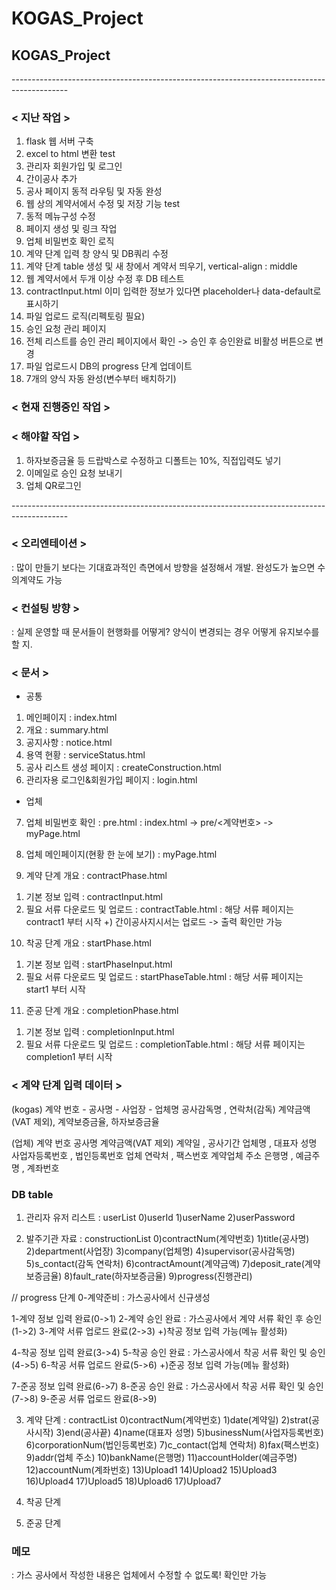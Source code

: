 # KOGAS_Project
## KOGAS_Project
--------------------------------------------------------------------------------------------<br>

### < 지난 작업 >
1. flask 웹 서버 구축
2. excel to html 변환 test
3. 관리자 회원가입 및 로그인
4. 간이공사 추가
5. 공사 페이지 동적 라우팅 및 자동 완성
6. 웹 상의 계약서에서 수정 및 저장 기능 test
7. 동적 메뉴구성 수정
8. 페이지 생성 및 링크 작업
9. 업체 비밀번호 확인 로직
10. 계약 단계 입력 창 양식 및 DB쿼리 수정
11. 계약 단계 table 생성 및 새 창에서 계약서 띄우기, vertical-align : middle
12. 웹 계약서에서 두개 이상 수정 후 DB 테스트
13. contractInput.html 이미 입력한 정보가 있다면 placeholder나 data-default로 표시하기
14. 파일 업로드 로직(리펙토링 필요)
15. 승인 요청 관리 페이지
16. 전체 리스트를 승인 관리 페이지에서 확인 -> 승인 후 승인완료 비활성 버튼으로 변경
17. 파일 업로드시 DB의 progress 단계 업데이트
18. 7개의 양식 자동 완성(변수부터 배치하기)

### < 현재 진행중인 작업 >


### < 해야할 작업 >
1. 하자보증금율 등 드랍박스로 수정하고 디폴트는 10%, 직접입력도 넣기
2. 이메일로 승인 요청 보내기
3. 업체 QR로그인

--------------------------------------------------------------------------------------------<br>
### < 오리엔테이션 >
: 많이 만들기 보다는 기대효과적인 측면에서 방향을 설정해서 개발. 완성도가 높으면 수의계약도 가능

### < 컨설팅 방향 >
: 실제 운영할 때 문서들이 현행화를 어떻게? 양식이 변경되는 경우 어떻게 유지보수를 할 지.

### < 문서 >
* 공통
1. 메인페이지 : index.html
2. 개요 : summary.html
3. 공지사항 : notice.html
4. 용역 현황 : serviceStatus.html
5. 공사 리스트 생성 페이지 : createConstruction.html
6. 관리자용 로그인&회원가입 페이지 : login.html

* 업체
7. 업체 비밀번호 확인 : pre.html
  : index.html -> pre/<계약번호> -> myPage.html
8. 업체 메인페이지(현황 한 눈에 보기) : myPage.html

9. 계약 단계 개요 : contractPhase.html
1) 기본 정보 입력 : contractInput.html
2) 필요 서류 다운로드 및 업로드 : contractTable.html
	: 해당 서류 페이지는 contract1 부터 시작
  +) 간이공사지시서는 업로드 -> 출력 확인만 가능

10. 착공 단계 개요 : startPhase.html
1) 기본 정보 입력 : startPhaseInput.html
2) 필요 서류 다운로드 및 업로드 : startPhaseTable.html
	: 해당 서류 페이지는 start1 부터 시작

11. 준공 단계 개요 : completionPhase.html
1) 기본 정보 입력 : completionInput.html
2) 필요 서류 다운로드 및 업로드 : completionTable.html
	: 해당 서류 페이지는 completion1 부터 시작

### < 계약 단계 입력 데이터 >
(kogas)
계약 번호 - 공사명 - 사업장 - 업체명
공사감독명 , 연락처(감독)
계약금액(VAT 제외), 계약보증금율, 하자보증금율

(업체)
계약 번호
공사명
계약금액(VAT 제외)
계약일 , 공사기간
업체명 , 대표자 성명
사업자등록번호 , 법인등록번호
업체 연락처 , 팩스번호
계약업체 주소
은행명 , 예금주명 , 계좌번호

### DB table
1. 관리자 유저 리스트 : userList
0)userId 1)userName 2)userPassword

2. 발주기관 자료 : constructionList
0)contractNum(계약번호)    1)title(공사명)     2)department(사업장)    3)company(업체명) 
4)supervisor(공사감독명)   5)s_contact(감독 연락처)
6)contractAmount(계약금액) 7)deposit_rate(계약보증금율)    8)fault_rate(하자보증금율) 
9)progress(진행관리) 

// progress 단계
0-계약준비 : 가스공사에서 신규생성

1-계약 정보 입력 완료(0->1)
2-계약 승인 완료 : 가스공사에서 계약 서류 확인 후 승인(1->2)
3-계약 서류 업로드 완료(2->3) +)착공 정보 입력 가능(메뉴 활성화)

4-착공 정보 입력 완료(3->4)
5-착공 승인 완료 : 가스공사에서 착공 서류 확인 및 승인(4->5)
6-착공 서류 업로드 완료(5->6) +)준공 정보 입력 가능(메뉴 활성화)

7-준공 정보 입력 완료(6->7)
8-준공 승인 완료 : 가스공사에서 착공 서류 확인 및 승인(7->8)
9-준공 서류 업로드 완료(8->9)

3. 계약 단계 : contractList
0)contractNum(계약번호)    1)date(계약일)    2)strat(공사시작)    3)end(공사끝)    4)name(대표자 성명)
5)businessNum(사업자등록번호)    6)corporationNum(법인등록번호)    7)c_contact(업체 연락처)
8)fax(팩스번호)    9)addr(업체 주소)    10)bankName(은행명)    11)accountHolder(예금주명)		
12)accountNum(계좌번호)    13)Upload1 14)Upload2  15)Upload3  16)Upload4  17)Upload5  18)Upload6  17)Upload7

4. 착공 단계
5. 준공 단계

### 메모
: 가스 공사에서 작성한 내용은 업체에서 수정할 수 없도록! 확인만 가능
<!-- redirect version
            <form action="{{url_for('fileupload', id ='contract1')}}" method = "POST" enctype="multipart/form-data">
            <input type="file" name="file">
            <input type="submit">
          </form> -->